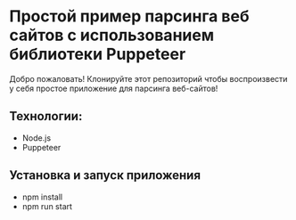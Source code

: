 # Простой пример парсинга веб сайтов с использованием библиотеки Puppeteer

Добро пожаловать! Клонируйте этот репозиторий чтобы воспроизвести у себя простое приложение для парсинга веб-сайтов!

## Технологии:
+ Node.js
+ Puppeteer

## Установка и запуск приложения
+ npm install
+ npm run start
